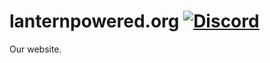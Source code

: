 # lanternpowered.org [![Discord](https://raw.githubusercontent.com/LanternPowered/lanternpowered.github.io/master/assets/images/badges/chat-on-discord.svg)](https://discord.gg/ArSrsuU)

Our website.